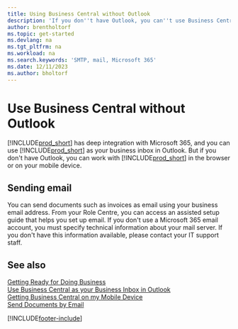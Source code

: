 ```yaml
---
title: Using Business Central without Outlook
description: 'If you don''t have Outlook, you can''t use Business Central as your business inbox in Outlook, but you can work in a browser or on your mobile device.'
author: brentholtorf
ms.topic: get-started
ms.devlang: na
ms.tgt_pltfrm: na
ms.workload: na
ms.search.keywords: 'SMTP, mail, Microsoft 365'
ms.date: 12/11/2023
ms.author: bholtorf
---
```

# <a name="use-business-central-without-outlook"></a>Use Business Central without Outlook
[!INCLUDE[prod_short](includes/prod_short.md)] has deep integration with Microsoft 365, and you can use [!INCLUDE[prod_short](includes/prod_short.md)] as your business inbox in Outlook. But if you don't have Outlook, you can work with [!INCLUDE[prod_short](includes/prod_short.md)] in the browser or on your mobile device.  

## <a name="sending-email"></a>Sending email
You can send documents such as invoices as email using your business email address. From your Role Centre, you can access an assisted setup guide that helps you set up email. If you don't use a Microsoft 365 email account, you must specify technical information about your mail server. If you don't have this information available, please contact your IT support staff.  


## <a name="see-also"></a>See also
[Getting Ready for Doing Business](ui-get-ready-business.md)  
[Use Business Central as your Business Inbox in Outlook](admin-outlook.md)  
[Getting Business Central on my Mobile Device](install-mobile-app.md)  
[Send Documents by Email](ui-how-send-documents-email.md)


[!INCLUDE[footer-include](includes/footer-banner.md)]
